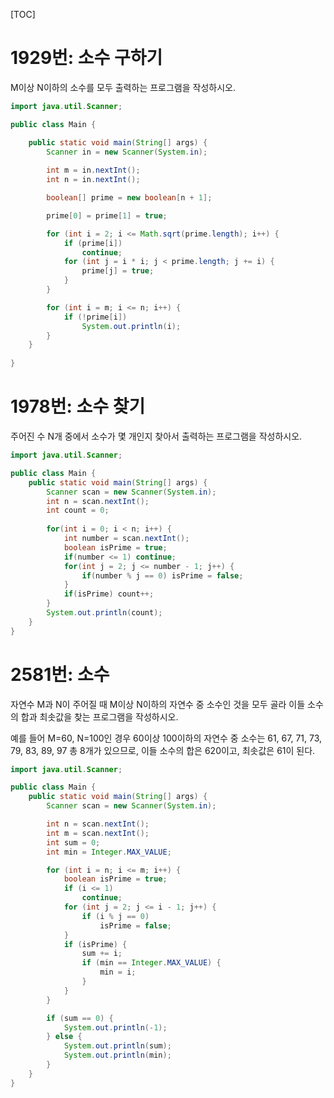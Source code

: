 [TOC]

# 1929번: 소수 구하기
M이상 N이하의 소수를 모두 출력하는 프로그램을 작성하시오.
``` java
import java.util.Scanner;

public class Main {

	public static void main(String[] args) {
		Scanner in = new Scanner(System.in);
		
		int m = in.nextInt();
		int n = in.nextInt();

		boolean[] prime = new boolean[n + 1];

		prime[0] = prime[1] = true;

		for (int i = 2; i <= Math.sqrt(prime.length); i++) {
			if (prime[i])
				continue;
			for (int j = i * i; j < prime.length; j += i) {
				prime[j] = true;
			}
		}

		for (int i = m; i <= n; i++) {
			if (!prime[i])
				System.out.println(i);
		}
	}
	
}
```

# 1978번: 소수 찾기
주어진 수 N개 중에서 소수가 몇 개인지 찾아서 출력하는 프로그램을 작성하시오.
``` java
import java.util.Scanner;

public class Main {
	public static void main(String[] args) {
		Scanner scan = new Scanner(System.in);
		int n = scan.nextInt();
   		int count = 0;
		
    	for(int i = 0; i < n; i++) {
      		int number = scan.nextInt();
			boolean isPrime = true;
            if(number <= 1) continue;
      		for(int j = 2; j <= number - 1; j++) {
				if(number % j == 0) isPrime = false;
			}
			if(isPrime) count++;
        }
		System.out.println(count);
	}
}
```

# 2581번: 소수
자연수 M과 N이 주어질 때 M이상 N이하의 자연수 중 소수인 것을 모두 골라 이들 소수의 합과 최솟값을 찾는 프로그램을 작성하시오.

예를 들어 M=60, N=100인 경우 60이상 100이하의 자연수 중 소수는 61, 67, 71, 73, 79, 83, 89, 97 총 8개가 있으므로, 이들 소수의 합은 620이고, 최솟값은 61이 된다.
``` java
import java.util.Scanner;

public class Main {
	public static void main(String[] args) {
		Scanner scan = new Scanner(System.in);

		int n = scan.nextInt();
		int m = scan.nextInt();
		int sum = 0;
		int min = Integer.MAX_VALUE;

		for (int i = n; i <= m; i++) {
			boolean isPrime = true;
			if (i <= 1)
				continue;
			for (int j = 2; j <= i - 1; j++) {
				if (i % j == 0)
					isPrime = false;
			}
			if (isPrime) {
				sum += i;
				if (min == Integer.MAX_VALUE) {
					min = i;
				}
			}
		}

		if (sum == 0) {
			System.out.println(-1);
		} else {
			System.out.println(sum);
			System.out.println(min);
		}
	}
}
```
